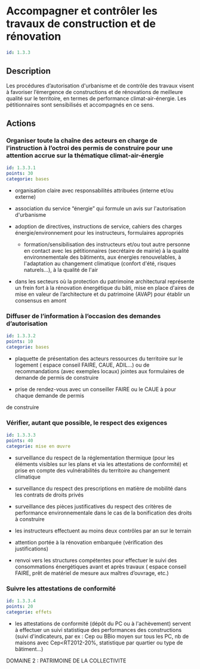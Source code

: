 # Accompagner et contrôler les travaux de construction et de rénovation
```yaml
id: 1.3.3
```
## Description
Les procédures d’autorisation d'urbanisme et de contrôle des travaux visent à favoriser l’émergence de constructions et de rénovations de meilleure qualité sur le territoire, en termes de performance climat-air-énergie. Les pétitionnaires sont sensibilisés et accompagnés en ce sens.



## Actions
### Organiser toute la chaîne des acteurs en charge de l’instruction à l’octroi des permis de construire pour une attention accrue sur la thématique climat-air-énergie
```yaml
id: 1.3.3.1
points: 30
categorie: bases
```
- organisation claire avec responsabilités attribuées (interne et/ou externe)

- association du service “énergie” qui formule un avis sur l'autorisation d'urbanisme

- adoption de directives, instructions de service, cahiers des charges énergie/environnement pour les instructeurs, formulaires appropriés 

  - formation/sensibilisation des instructeurs et/ou tout autre personne en contact avec les pétitionnaires (secrétaire de mairie) à la qualité environnementale des bâtiments, aux énergies renouvelables, à l'adaptation au changement climatique (confort d'été, risques naturels...), à la qualité de l'air 

- dans les secteurs où la protection du patrimoine architectural représente un frein fort à la rénovation énergétique du bâti, mise en place d'aires de mise en valeur de l’architecture et du patrimoine (AVAP) pour établir un consensus en amont 




### Diffuser de l’information à l’occasion des demandes d’autorisation
```yaml
id: 1.3.3.2
points: 10
categorie: bases
```
- plaquette de présentation des acteurs ressources du territoire sur le logement ( espace conseil FAIRE, CAUE, ADIL...) ou de recommandations (avec exemples locaux) jointes aux formulaires de demande de permis de construire

- prise de rendez-vous avec  un conseiller FAIRE ou le CAUE à pour chaque demande de permis 

de construire




### Vérifier, autant que possible, le respect des exigences
```yaml
id: 1.3.3.3
points: 40
categorie: mise en œuvre
```
- surveillance du respect de la réglementation thermique (pour les éléments visibles sur les plans et via les attestations de conformité) et prise en compte des vulnérabilités du territoire au changement climatique 

- surveillance du respect des prescriptions en matière de mobilité dans les contrats de droits privés 

- surveillance des pièces justificatives du respect des critères de performance environnementale dans le cas de la bonification des droits à construire

- les instructeurs effectuent au moins deux contrôles par an sur le terrain

- attention portée à la rénovation embarquée (vérification des justifications)

- renvoi vers les structures compétentes pour effectuer le suivi des consommations énergétiques avant et après travaux ( espace conseil FAIRE, prêt de matériel de mesure aux maîtres d’ouvrage, etc.)




### Suivre les attestations de conformité
```yaml
id: 1.3.3.4
points: 20
categorie: effets
```
- les attestations de conformité (dépôt du PC ou à l'achèvement) servent à effectuer un suivi statistique des performances des constructions (suivi d'indicateurs, par ex : Cep ou BBio moyen sur tous les PC, nb de maisons avec Cep<RT2012-20%, statistique par quartier ou type de bâtiment…)



DOMAINE 2 : PATRIMOINE DE LA COLLECTIVITE




